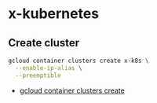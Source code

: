 # x-kubernetes

## Create cluster

```bash
gcloud container clusters create x-k8s \
  --enable-ip-alias \
  --preemptible
```

* [gcloud container clusters create](https://cloud.google.com/sdk/gcloud/reference/container/clusters/create?hl=ja)
